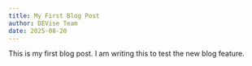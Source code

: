 ```yaml
---
title: My First Blog Post
author: DEVise Team
date: 2025-08-20
---
```


This is my first blog post.
I am writing this to test the new blog feature.